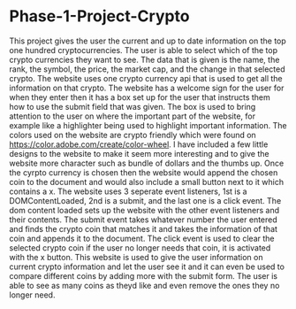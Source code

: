 # Phase-1-Project-Crypto
This project gives the user the current and up to date information on the top one hundred cryptocurrencies. The user is able to select which of the top crypto currencies they want to see. The data that is given is the name, the rank, the symbol, the price, the market cap, and the change in that selected crypto. The website uses one crypto currency api that is used to get all the information on that crypto. The website has a welcome sign for the user for when they enter then it has a box set up for the user that instructs them how to use the submit field that was given. The box is used to bring attention to the user on where the important part of the website, for example like a highlighter being used to highlight important information. The colors used on the website are crypto friendly which were found on https://color.adobe.com/create/color-wheel. I have included a few little designs to the website to make it seem more interesting and to give the website more character such as bundle of dollars and the thumbs up. Once the cyrpto currency is chosen then the website would append the chosen coin to the document and would also include a small button next to it which contains a x. The website uses 3 seperate event listeners, 1st is a DOMContentLoaded, 2nd is a submit, and the last one is a click event. The dom content loaded sets up the website with the other event listeners and their contents. The submit event takes whatever number the user entered and finds the crypto coin that matches it and takes the information of that coin and appends it to the document. The click event is used to clear the selected crypto coin if the user no longer needs that coin, it is activated with the x button. This website is used to give the user information on current crypto information and let the user see it and it can even be used to compare different coins by adding more with the submit form. The user is able to see as many coins as theyd like and even remove the ones they no longer need.
